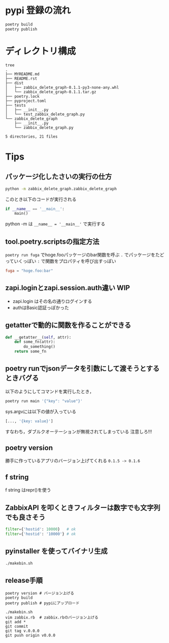 # pypi 登録の流れ
```bash
poetry build
poetry publish
```

# ディレクトリ構成
```
tree
.
├── MYREADME.md
├── README.rst
├── dist
│   ├── zabbix_delete_graph-0.1.1-py3-none-any.whl
│   └── zabbix_delete_graph-0.1.1.tar.gz
├── poetry.lock
├── pyproject.toml
├── tests
│   ├── __init__.py
│   └── test_zabbix_delete_graph.py
└── zabbix_delete_graph
    ├── __init__.py
    └── zabbix_delete_graph.py

5 directories, 21 files
```

# Tips
## パッケージ化したさいの実行の仕方
```bash
python -m zabbix_delete_graph.zabbix_delete_graph
```
このとき以下のコードが実行される
```python
if __name__ == '__main__':
    main()
```
python -m は `__name__ = '__main__'` で実行する

## tool.poetry.scriptsの指定方法
`poetry run fuga` でhoge.fooパッケージのbar関数を呼ぶ
`.` でパッケージをたどっていくっぽい
`:` で関数をプロパティを呼び出すっぽい

```toml
fuga = "hoge.foo:bar"
```

## zapi.loginとzapi.session.auth違い WIP
- zapi.login はその名の通りログインする
- authはBasic認証っぽかった

## getatterで動的に関数を作ることができる
```python
def __getatter__(self, attr):
    def some_fn(attr):
        do_something()
    return some_fn
```
## poetry runでjsonデータを引数にして渡そうとするときバグる
以下のようにしてコマンドを実行したとき，
```bash
poetry run main '{"key": "value"}'
```
sys.argvには以下の値が入っている
```python
[..., '{key: value}']
```
すなわち，ダブルクオーテーションが無視されてしまっている
注意しろ!!!
## poetry version
勝手に作っているアプリのバージョン上げてくれる
`0.1.5 -> 0.1.6`
## f string
f string はrepr()を使う

## ZabbixAPI を叩くときフィルターは数字でも文字列でも良さそう
```python
filter={'hostid': 10000}   # ok
filter={'hostid': '10000'} # ok
```
## pyinstaller を使ってバイナリ生成
```bash
./makebin.sh
```

## release手順

```
poetry version # バージョン上げる
poetry build
poetry publish # pypiにアップロード

./makebin.sh
vim zabbix.rb  # zabbix.rbのバージョン上げる
git add *
git commit
git tag v.0.0.0
git push origin v0.0.0
```
